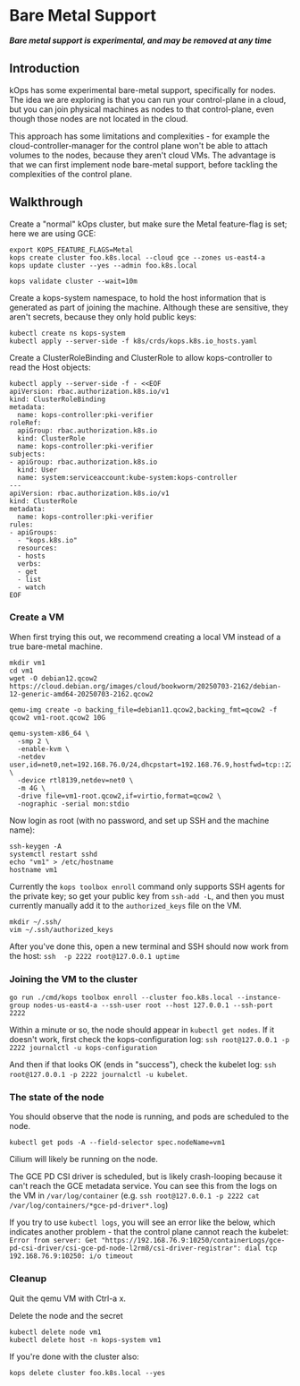 # Bare Metal Support

***Bare metal support is experimental, and may be removed at any time***

## Introduction

kOps has some experimental bare-metal support, specifically for nodes.  The idea
we are exploring is that you can run your control-plane in a cloud, but you can
join physical machines as nodes to that control-plane, even though those nodes
are not located in the cloud.

This approach has some limitations and complexities - for example the
cloud-controller-manager for the control plane won't be able to attach volumes
to the nodes, because they aren't cloud VMs.  The advantage is that we can first
implement node bare-metal support, before tackling the complexities of the
control plane. 

## Walkthrough

Create a "normal" kOps cluster, but make sure the Metal feature-flag is set;
here we are using GCE:

```
export KOPS_FEATURE_FLAGS=Metal
kops create cluster foo.k8s.local --cloud gce --zones us-east4-a
kops update cluster --yes --admin foo.k8s.local

kops validate cluster --wait=10m
```

Create a kops-system namespace, to hold the host information that is generated
as part of joining the machine.  Although these are sensitive, they aren't
secrets, because they only hold public keys:

```
kubectl create ns kops-system
kubectl apply --server-side -f k8s/crds/kops.k8s.io_hosts.yaml
```

Create a ClusterRoleBinding and ClusterRole to allow kops-controller
to read the Host objects:

```
kubectl apply --server-side -f - <<EOF
apiVersion: rbac.authorization.k8s.io/v1
kind: ClusterRoleBinding
metadata:
  name: kops-controller:pki-verifier
roleRef:
  apiGroup: rbac.authorization.k8s.io
  kind: ClusterRole
  name: kops-controller:pki-verifier
subjects:
- apiGroup: rbac.authorization.k8s.io
  kind: User
  name: system:serviceaccount:kube-system:kops-controller
---
apiVersion: rbac.authorization.k8s.io/v1
kind: ClusterRole
metadata:
  name: kops-controller:pki-verifier
rules:
- apiGroups:
  - "kops.k8s.io"
  resources:
  - hosts
  verbs:
  - get
  - list
  - watch
EOF
```


### Create a VM

When first trying this out, we recommend creating a local VM instead of a true
bare-metal machine.

```
mkdir vm1
cd vm1
wget -O debian12.qcow2 https://cloud.debian.org/images/cloud/bookworm/20250703-2162/debian-12-generic-amd64-20250703-2162.qcow2

qemu-img create -o backing_file=debian11.qcow2,backing_fmt=qcow2 -f qcow2 vm1-root.qcow2 10G

qemu-system-x86_64 \
  -smp 2 \
  -enable-kvm \
  -netdev user,id=net0,net=192.168.76.0/24,dhcpstart=192.168.76.9,hostfwd=tcp::2222-:22 \
  -device rtl8139,netdev=net0 \
  -m 4G \
  -drive file=vm1-root.qcow2,if=virtio,format=qcow2 \
  -nographic -serial mon:stdio
```

Now login as root (with no password, and set up SSH and the machine name):

```
ssh-keygen -A
systemctl restart sshd
echo "vm1" > /etc/hostname
hostname vm1
```

Currently the `kops toolbox enroll` command only supports SSH agents for
the private key; so get your public key from `ssh-add -L`, and then you must
currently manually add it to the `authorized_keys` file on the VM.

```
mkdir ~/.ssh/
vim ~/.ssh/authorized_keys
```

After you've done this, open a new terminal and SSH should now work
from the host: `ssh  -p 2222 root@127.0.0.1 uptime`


### Joining the VM to the cluster

```
go run ./cmd/kops toolbox enroll --cluster foo.k8s.local --instance-group nodes-us-east4-a --ssh-user root --host 127.0.0.1 --ssh-port 2222
```

Within a minute or so, the node should appear in `kubectl get nodes`. 
If it doesn't work, first check the kops-configuration log:
`ssh root@127.0.0.1 -p 2222 journalctl -u kops-configuration`

And then if that looks OK (ends in "success"), check the kubelet log:
`ssh root@127.0.0.1 -p 2222 journalctl -u kubelet`.

### The state of the node

You should observe that the node is running, and pods are scheduled to the node.

```
kubectl get pods -A --field-selector spec.nodeName=vm1
```

Cilium will likely be running on the node.

The GCE PD CSI driver is scheduled, but is likely crash-looping
because it can't reach the GCE metadata service.  You can see this from the
logs on the VM in `/var/log/container`
(e.g. `ssh root@127.0.0.1 -p 2222 cat /var/log/containers/*gce-pd-driver*.log`)

If you try to use `kubectl logs`, you will see an error like the below, which
indicates another problem - that the control plane cannot reach the kubelet:
`Error from server: Get "https://192.168.76.9:10250/containerLogs/gce-pd-csi-driver/csi-gce-pd-node-l2rm8/csi-driver-registrar": dial tcp 192.168.76.9:10250: i/o timeout`

### Cleanup

Quit the qemu VM with Ctrl-a x.

Delete the node and the secret
```
kubectl delete node vm1
kubectl delete host -n kops-system vm1
```

If you're done with the cluster also:
```
kops delete cluster foo.k8s.local --yes
```
